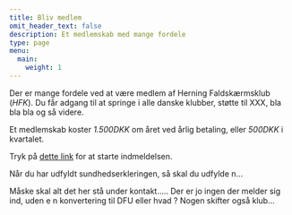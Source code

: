 ```yaml
---
title: Bliv medlem
omit_header_text: false
description: Et medlemskab med mange fordele
type: page
menu:
  main:
    weight: 1
---
```


Der er mange fordele ved at være medlem af Herning Faldskærmsklub (*HFK*). Du får adgang til at springe i alle danske klubber, støtte til XXX, bla bla bla og så videre.

Et medlemskab koster *1.500DKK* om året ved årlig betaling, eller *500DKK* i kvartalet.

Tryk på [dette link](kursus.dfu.dk/hfk) for at starte indmeldelsen. 

Når du har udfyldt sundhedserkleringen, så skal du udfylde n...

Måske skal alt det her stå under kontakt..... Der er jo ingen der melder sig ind, uden e n konvertering til DFU eller hvad ? Nogen skifter også klub...

